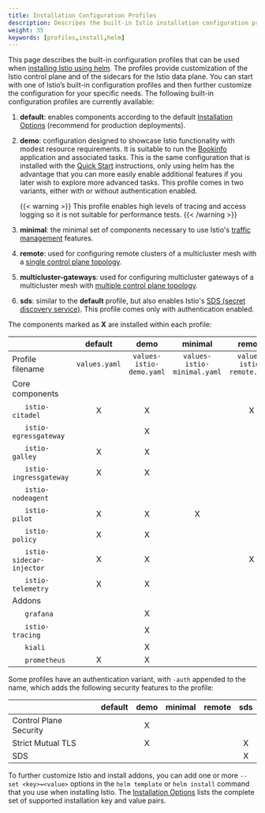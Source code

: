 ```yaml
---
title: Installation Configuration Profiles
description: Describes the built-in Istio installation configuration profiles.
weight: 35
keywords: [profiles,install,helm]
---
```


This page describes the built-in configuration profiles that can be used when
[installing Istio using helm](/docs/setup/kubernetes/install/helm/).
The profiles provide customization of the Istio control plane and of the sidecars for the Istio data plane.
You can start with one of Istio’s built-in configuration profiles and then further customize the configuration for
your specific needs. The following built-in configuration profiles are currently available:

1. **default**: enables components according to the default [Installation Options](/docs/reference/config/installation-options/)
    (recommend for production deployments).

1. **demo**: configuration designed to showcase Istio functionality with modest resource requirements.
    It is suitable to run the [Bookinfo](/docs/examples/bookinfo/) application and associated tasks.
    This is the same configuration that is installed with the [Quick Start](/docs/setup/kubernetes/install/kubernetes/) instructions, only using helm has the advantage
    that you can more easily enable additional features if you later wish to explore more advanced tasks.
    This profile comes in two variants, either with or without authentication enabled.

    {{< warning >}}
    This profile enables high levels of tracing and access logging so it is not suitable for performance tests.
    {{< /warning >}}

1. **minimal**: the minimal set of components necessary to use Istio's [traffic management](/docs/tasks/traffic-management/) features.

1. **remote**: used for configuring remote clusters of a
    multicluster mesh with a [single control plane topology](/docs/concepts/multicluster-deployments/#single-control-plane-topology).

1. **multicluster-gateways**: used for configuring multicluster gateways of a
    multicluster mesh with [multiple control plane topology](/docs/concepts/multicluster-deployments/#multiple-control-plane-topology).

1. **sds**: similar to the **default** profile, but also enables Istio's [SDS (secret discovery service)](/docs/tasks/security/auth-sds).
    This profile comes only with authentication enabled.

The components marked as **X** are installed within each profile:

| | default | demo | minimal | remote | sds |
| --- | :---: | :---: | :---: | :---: | :---: |
| Profile filename | `values.yaml` | `values-istio-demo.yaml` | `values-istio-minimal.yaml` | `values-istio-remote.yaml` | `values-istio-multicluster-gateways.yaml` | `values-istio-sds-auth.yaml` |
| Core components | | | | | |
| &nbsp;&nbsp;&nbsp;&nbsp;&nbsp;&nbsp;`istio-citadel` | X | X | | X | | X |
| &nbsp;&nbsp;&nbsp;&nbsp;&nbsp;&nbsp;`istio-egressgateway` | | X | | | X | |
| &nbsp;&nbsp;&nbsp;&nbsp;&nbsp;&nbsp;`istio-galley` | X | X | | | | X |
| &nbsp;&nbsp;&nbsp;&nbsp;&nbsp;&nbsp;`istio-ingressgateway` | X | X | | | | X |
| &nbsp;&nbsp;&nbsp;&nbsp;&nbsp;&nbsp;`istio-nodeagent` | | | | | | X |
| &nbsp;&nbsp;&nbsp;&nbsp;&nbsp;&nbsp;`istio-pilot` | X | X | X | | | X |
| &nbsp;&nbsp;&nbsp;&nbsp;&nbsp;&nbsp;`istio-policy` | X | X | | | | X |
| &nbsp;&nbsp;&nbsp;&nbsp;&nbsp;&nbsp;`istio-sidecar-injector` | X | X | | X | | X |
| &nbsp;&nbsp;&nbsp;&nbsp;&nbsp;&nbsp;`istio-telemetry` | X | X | | | | X |
| Addons | | | | | | |
| &nbsp;&nbsp;&nbsp;&nbsp;&nbsp;&nbsp;`grafana` | | X | | | | |
| &nbsp;&nbsp;&nbsp;&nbsp;&nbsp;&nbsp;`istio-tracing` | | X | | | | |
| &nbsp;&nbsp;&nbsp;&nbsp;&nbsp;&nbsp;`kiali` | | X | | | | |
| &nbsp;&nbsp;&nbsp;&nbsp;&nbsp;&nbsp;`prometheus` | X | X | | | | X |

Some profiles have an authentication variant, with `-auth` appended to the name, which adds the following
security features to the profile:

| | default | demo | minimal | remote | sds |
| --- | :---: | :---: | :---: | :---: | :---: |
| Control Plane Security | | X | | | |
| Strict Mutual TLS | | X | | | X |
| SDS | | | | | X |

To further customize Istio and install addons, you can add one or more `--set <key>=<value>` options in the `helm template` or `helm install` command that you use when installing Istio. The [Installation Options](/docs/reference/config/installation-options/) lists the complete set of supported installation key and value pairs.
